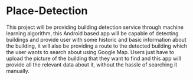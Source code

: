# Place-Detection
This project will be providing building detection service through machine learning algorithm, this Android based app will be capable of detecting buildings and provide user with some historic and basic information about the building, it will also be providing a route to the detected building which the user wants to search about using Google Map. Users just have to upload the picture of the building that they want to find and this app will provide all the relevant data about it, without the hassle of searching it manually.

